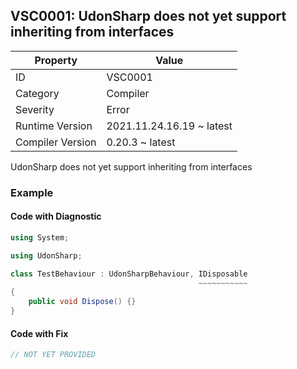 ## VSC0001: UdonSharp does not yet support inheriting from interfaces

| Property         | Value                     | 
| ---------------- | ------------------------- | 
| ID               | VSC0001                   | 
| Category         | Compiler                  | 
| Severity         | Error                     | 
| Runtime Version  | 2021.11.24.16.19 ~ latest | 
| Compiler Version | 0.20.3 ~ latest           | 

UdonSharp does not yet support inheriting from interfaces  

### Example

#### Code with Diagnostic


```csharp
using System;

using UdonSharp;

class TestBehaviour : UdonSharpBehaviour, IDisposable
                                          ~~~~~~~~~~~
{
    public void Dispose() {}
}
```

#### Code with Fix


```csharp
// NOT YET PROVIDED
```


